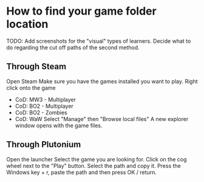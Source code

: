 # How to find your game folder location

TODO:
Add screenshots for the "visual" types of learners.
Decide what to do regarding the cut off paths of the second method.

## Through Steam
Open Steam
Make sure you have the games installed you want to play.
Right click onto the game
* CoD: MW3 - Multiplayer
* CoD: BO2 - Multiplayer
* CoD: BO2 - Zombies
* CoD: WaW
Select "Manage" then "Browse local files"
A new explorer window opens with the game files.

## Through Plutonium
Open the launcher
Select the game you are looking for.
Click on the cog wheel next to the "Play" button.
Select the path and copy it.
Press the Windows key + r, paste the path and then press OK / return.